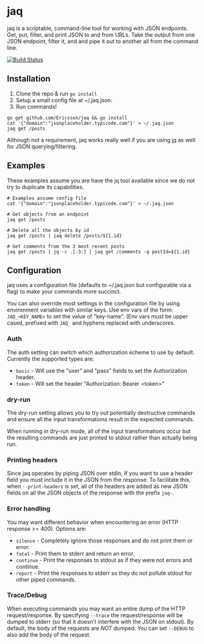 # jaq
jaq is a scriptable, command-line tool for working with JSON endpoints. Get, put, filter, and print JSON to and from URLs. Take the output from one JSON endpoint, filter it, and and pipe it out to another all from the command line.

[![Build Status](https://travis-ci.com/Ericsson/jaq.svg?branch=master)](https://travis-ci.com/Ericsson/jaq)

## Installation

1. Clone the repo & run `go install`
2. Setup a small config file at ~/.jaq.json:
3. Run commands!
```
go get github.com/Ericsson/jaq && go install
cat '{"domain":"jsonplaceholder.typicode.com"}' > ~/.jaq.json
jaq get /posts
```

Although not a requirement, jaq works really well if you are using [jq](https://github.com/stedolan/jq) as well for JSON querying/filtering.

## Examples

These examples assume you are have the jq tool available since we do not try to duplicate its capabilities.

```
# Examples assume config file
cat '{"domain":"jsonplaceholder.typicode.com"}' > ~/.jaq.json

# Get objects from an endpoint
jaq get /posts

# Delete all the objects by id
jaq get /posts | jaq delete /posts/${1.id}

# Get comments from the 3 most recent posts
jaq get /posts | jq -c .[-3:] | jaq get /comments -q postId=${1.id}
```

## Configuration

jaq uses a configuration file (defaults to ~/.jaq.json but configurable via a flag) to make your commands more succinct.

You can also override most settings in the configuration file by using environment variables with similar keys. Use env vars of the form: `JAQ_<KEY_NAME>` to set the value of "key-name". (Env vars must be upper cased, prefixed with `JAQ_` and hyphens replaced with underscores.

### Auth

The auth setting can switch which authorization scheme to use by default. Currently the supported types are:
 - `basic` - Will use the "user" and "pass" fields to set the Authorization header.
 - `token` - Will set the header "Authorization: Bearer \<token\>"

### dry-run

The dry-run setting allows you to try out potentially destructive commands and ensure all the input transformations result in the expected commands.

When running in dry-run mode, all of the input transformations occur but the resulting commands are just printed to stdout rather than actually being run.

### Printing headers

Since jaq operates by piping JSON over stdin, if you want to use a header field you must include it in the JSON from the response. To facilitate this, when `--print-headers` is set, all of the headers are added as new JSON fields on all the JSON objects of the response with the prefix `jaq-`.

### Error handling

You may want different behavior when encountering an error (HTTP response >= 400). Options are:

 - `silence` - Completely ignore those responses and do not print them or error.
 - `fatal` - Print them to stderr and return an error.
 - `continue` - Print the responses to stdout as if they were not errors and continue.
 - `report` - Print the responses to stderr so they do not pollute stdout for other piped commands.

### Trace/Debug

When executing commands you may want an entire dump of the HTTP request/response. By specifying `--trace` the request/response will be dumped to stderr (so that it doesn't interfere with the JSON on stdout). By default, the body of the requests are _NOT_ dumped. You can set `--DEBUG` to also add the body of the request.
